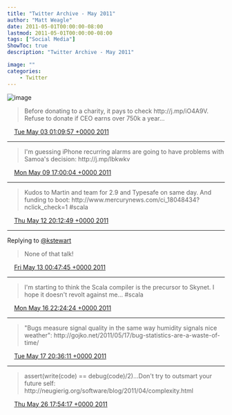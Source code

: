 ```yaml
---
title: "Twitter Archive - May 2011"
author: "Matt Weagle"
date: 2011-05-01T00:00:00-08:00
lastmod: 2011-05-01T00:00:00-08:00
tags: ["Social Media"]
ShowToc: true
description: "Twitter Archive - May 2011"

image: ""
categories: 
    - Twitter
---
```

![image](/sadtwitterbird3.jpg)

> Before donating to a charity, it pays to check http://j\.mp/iO4A9V\.  Refuse to donate if CEO earns over 750k a year\.\.\.

<img src="./media/tweet.ico" width="12" /> [Tue May 03 01:09:57 +0000 2011](https://twitter.com/mweagle/status/65221522415042560)

----

> I'm guessing iPhone recurring alarms are going to have problems with Samoa's decision: http://j\.mp/lbkwkv

<img src="./media/tweet.ico" width="12" /> [Mon May 09 17:00:04 +0000 2011](https://twitter.com/mweagle/status/67634952929419264)

----

> Kudos to Martin and team for 2\.9 and Typesafe on same day\.  And funding to boot: http://www\.mercurynews\.com/ci\_18048434?nclick\_check\=1 \#scala

<img src="./media/tweet.ico" width="12" /> [Thu May 12 20:12:49 +0000 2011](https://twitter.com/mweagle/status/68770624381796352)

----

Replying to [@kstewart](https://twitter.com/kstewart/status/68839739150696448)

> None of that talk\!

<img src="./media/tweet.ico" width="12" /> [Fri May 13 00:47:45 +0000 2011](https://twitter.com/mweagle/status/68839814631391232)

----

> I'm starting to think the Scala compiler is the precursor to Skynet\.  I hope it doesn't revolt against me\.\.\. \#scala

<img src="./media/tweet.ico" width="12" /> [Mon May 16 22:24:24 +0000 2011](https://twitter.com/mweagle/status/70253290843156480)

----

> "Bugs measure signal quality in the same way humidity signals nice weather":  http://gojko\.net/2011/05/17/bug\-statistics\-are\-a\-waste\-of\-time/

<img src="./media/tweet.ico" width="12" /> [Tue May 17 20:36:11 +0000 2011](https://twitter.com/mweagle/status/70588445508120576)

----

> assert\(write\(code\) \=\= debug\(code\)/2\)\.\.\.Don't try to outsmart your future self: http://neugierig\.org/software/blog/2011/04/complexity\.html

<img src="./media/tweet.ico" width="12" /> [Thu May 26 17:54:17 +0000 2011](https://twitter.com/mweagle/status/73809194008051712)